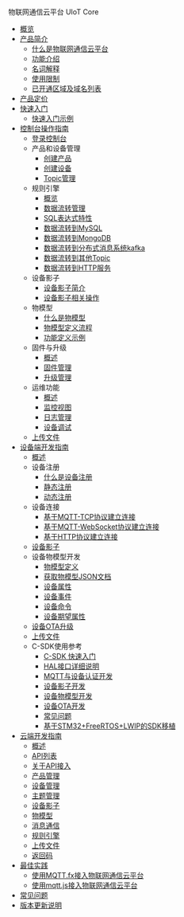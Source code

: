 <div class="sidebar_title icon__uiot"> 物联网通信云平台 UIoT Core</div>

* [概览](iot/uiot-core/overview)
* [产品简介](iot/uiot-core/product_introduction/)
    * [什么是物联网通信云平台](iot/uiot-core/product_introduction/what_is_iotcore)
    * [功能介绍](iot/uiot-core/product_introduction/function_introduction)
    * [名词解释](iot/uiot-core/product_introduction/terms)
    * [使用限制](iot/uiot-core/product_introduction/limitation)
    * [已开通区域及域名列表](iot/uiot-core/product_introduction/available_region_url)
* [产品定价](iot/uiot-core/pricing)
* [快速入门](iot/uiot-core/quick_start/)
    * [快速入门示例](iot/uiot-core/quick_start/scenario_description)
* [控制台操作指南](iot/uiot-core/console_guide/)
    * [登录控制台](iot/uiot-core/console_guide/chek_in)
    * 产品和设备管理
        * [创建产品](iot/uiot-core/console_guide/product_device/create_products)
        * [创建设备](iot/uiot-core/console_guide/product_device/create_devcies)
        * [Topic管理](iot/uiot-core/console_guide/product_device/topic)
    * 规则引擎
        * [概览](iot/uiot-core/console_guide/ruleengine/what_is_ruleegngine)
        * [数据流转管理](iot/uiot-core/console_guide/ruleengine/data_forwarding)
        * [SQL表达式特性](iot/uiot-core/console_guide/ruleengine/sql_statements)
        * [数据流转到MySQL](iot/uiot-core/console_guide/ruleengine/forward_data_to_mysql)
        * [数据流转到MongoDB](iot/uiot-core/console_guide/ruleengine/forward_data_to_mongodb)
        * [数据流转到分布式消息系统kafka](iot/uiot-core/console_guide/ruleengine/forward_data_to_kafka)
        * [数据流转到其他Topic](iot/uiot-core/console_guide/ruleengine/forward_data_to_topic)
        * [数据流转到HTTP服务](iot/uiot-core/console_guide/ruleengine/forward_data_to_http)
    * 设备影子
        * [设备影子简介](iot/uiot-core/console_guide/device_shadow/waht_is_deviceshadow)
        * [设备影子相关操作](iot/uiot-core/console_guide/device_shadow/operation_guide)
    * 物模型
        * [什么是物模型](iot/uiot-core/console_guide/thingmode/what_is_thingmode)
        * [物模型定义流程](iot/uiot-core/console_guide/thingmode/thingmode_guide)
        * [功能定义示例](iot/uiot-core/console_guide/thingmode/operation_example)
    * 固件与升级
        * [概述](iot/uiot-core/console_guide/ota/what_is_ota)
        * [固件管理](iot/uiot-core/console_guide/ota/firmware_management)
        * [升级管理](iot/uiot-core/console_guide/ota/firmware_update)
    * 运维功能
        * [概述](iot/uiot-core/console_guide/monitoring_maintenance/monitoring_maintenance_introduction)
        * [监控视图](iot/uiot-core/console_guide/monitoring_maintenance/monitor)
        * [日志管理](iot/uiot-core/console_guide/monitoring_maintenance/log)
        * [设备调试](iot/uiot-core/console_guide/monitoring_maintenance/online_debug)
    * [上传文件](iot/uiot-core/console_guide/uploadfile)
* [设备端开发指南](iot/uiot-core/device_develop_guide/)
    * [概述](iot/uiot-core/device_develop_guide/sdkdownload)
    * 设备注册
        * [什么是设备注册](iot/uiot-core/device_develop_guide/authenticate_devices/what_is_authenticate_devices)
        * [静态注册](iot/uiot-core/device_develop_guide/authenticate_devices/unique-certificate-per-device_authentication)
        * [动态注册](iot/uiot-core/device_develop_guide/authenticate_devices/unique-certificate-per-product_authentication)
    * 设备连接
        * [基于MQTT-TCP协议建立连接](iot/uiot-core/device_develop_guide/deviceconnect/mqttconnect)
        * [基于MQTT-WebSocket协议建立连接](iot/uiot-core/device_develop_guide/deviceconnect/websocketconnect)
        * [基于HTTP协议建立连接](iot/uiot-core/device_develop_guide/deviceconnect/httpconnect)
    * [设备影子](iot/uiot-core/device_develop_guide/device_shadow)
    * 设备物模型开发
        * [物模型定义](iot/uiot-core/device_develop_guide/thingmode/what_is_thingmode)
        * [获取物模型JSON文档](iot/uiot-core/device_develop_guide/thingmode/get_json)
        * [设备属性](iot/uiot-core/device_develop_guide/thingmode/property)
        * [设备事件](iot/uiot-core/device_develop_guide/thingmode/event)
        * [设备命令](iot/uiot-core/device_develop_guide/thingmode/command)
        * [设备期望属性](iot/uiot-core/device_develop_guide/thingmode/desired)
    * [设备OTA升级](iot/uiot-core/device_develop_guide/ota)
    * [上传文件](iot/uiot-core/device_develop_guide/uploadfile)
    * C-SDK使用参考
        * [C-SDK 快速入门](iot/uiot-core/device_develop_guide/c_sdk_example/csdkquickstart)
        * [HAL接口详细说明](iot/uiot-core/device_develop_guide/c_sdk_example/halinterface)
        * [MQTT与设备认证开发](iot/uiot-core/device_develop_guide/c_sdk_example/mqttinterface)
        * [设备影子开发](iot/uiot-core/device_develop_guide/c_sdk_example/deviceshadowinterface)
        * [设备物模型开发](iot/uiot-core/device_develop_guide/c_sdk_example/thingmodelinterface)
        * [设备OTA开发](iot/uiot-core/device_develop_guide/c_sdk_example/otainterface)
        * [常见问题](iot/uiot-core/device_develop_guide/c_sdk_example/commonerror)
        * [基于STM32+FreeRTOS+LWIP的SDK移植](iot/uiot-core/device_develop_guide/c_sdk_example/stm32_freertos_lwip_portingguide)
* [云端开发指南](iot/uiot-core/api_guide/)
    * [概述](iot/uiot-core/api_guide/summary)
    * [API列表](iot/uiot-core/api_guide/api_list)
    * [关于API接入](iot/uiot-core/api_guide/api_guidehelp)
    * [产品管理](iot/uiot-core/api_guide/productmgmtapi)
    * [设备管理](iot/uiot-core/api_guide/devicemgmtapi)
    * [主题管理](iot/uiot-core/api_guide/topicmgmt)
    * [设备影子](iot/uiot-core/api_guide/deviceshadowmgmtapi)
    * [物模型](iot/uiot-core/api_guide/tingmodemgmtapi)
    * [消息通信](iot/uiot-core/api_guide/messagemgmtapi)
    * [规则引擎](iot/uiot-core/api_guide/ruleeneinmgmt)
    * [上传文件](iot/uiot-core/api_guide/uploadfile)
    * [返回码](iot/uiot-core/api_guide/retcode)
* [最佳实践](iot/uiot-core/best_practices/)
    * [使用MQTT.fx接入物联网通信云平台](iot/uiot-core/best_practices/connect_to_iotcore_using_mqtt.fx)
    * [使用mqtt.js接入物联网通信云平台](iot/uiot-core/best_practices/connect_to_iotcore_with_mqtt.js)
* [常见问题](iot/uiot-core/faq)
* [版本更新说明](iot/uiot-core/release_notes)





    
   
   
    
        
